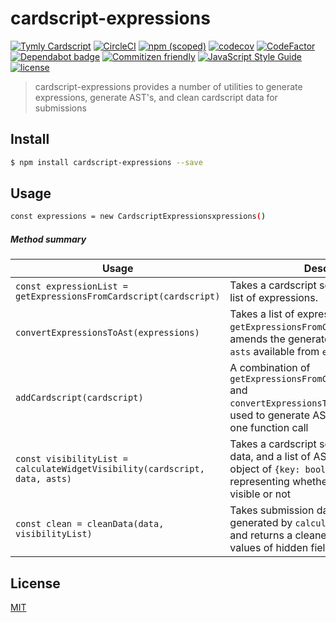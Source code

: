 # cardscript-expressions

[![Tymly Cardscript](https://img.shields.io/badge/tymly-cardscript-blue.svg)](https://tymly.io/)
[![CircleCI](https://circleci.com/gh/wmfs/cardscript-expressions.svg?style=svg)](https://circleci.com/gh/wmfs/cardscript-expressions)
[![npm (scoped)](https://img.shields.io/npm/v/@wmfs/cardscript-expressions.svg)](https://www.npmjs.com/package/@wmfs/cardscript-expressions) 
[![codecov](https://codecov.io/gh/wmfs/cardscript-expressions/branch/master/graph/badge.svg)](https://codecov.io/gh/wmfs/cardscript-expressions) 
[![CodeFactor](https://www.codefactor.io/repository/github/wmfs/cardscript-expressions/badge)](https://www.codefactor.io/repository/github/wmfs/cardscript-expressions) 
[![Dependabot badge](https://img.shields.io/badge/Dependabot-active-brightgreen.svg)](https://dependabot.com/) 
[![Commitizen friendly](https://img.shields.io/badge/commitizen-friendly-brightgreen.svg)](http://commitizen.github.io/cz-cli/) 
[![JavaScript Style Guide](https://img.shields.io/badge/code_style-standard-brightgreen.svg)](https://standardjs.com) 
[![license](https://img.shields.io/github/license/mashape/apistatus.svg)](https://github.com/wmfs/tymly/blob/master/packages/concrete-paths/LICENSE)

> cardscript-expressions provides a number of utilities to generate expressions, generate AST's, and clean cardscript data for submissions

## <a name="install"></a>Install
```bash
$ npm install cardscript-expressions --save
```

## <a name="usage"></a>Usage
```bash
const expressions = new CardscriptExpressionsxpressions()
```

##### Method summary

| Usage      | Description |
| -----------      | ----------- |
| `const expressionList = getExpressionsFromCardscript(cardscript)` | Takes a cardscript schema and extracts a list of expressions. |
| `convertExpressionsToAst(expressions)`| Takes a list of expressions generated by `getExpressionsFromCardscript()` and amends the generated AST's to an object `asts` available from `expressions.asts` |
| `addCardscript(cardscript)` | A combination of `getExpressionsFromCardscript(cardscript)` and `convertExpressionsToAst(expressions)`, used to generate AST's from cardscript in one function call |
| `const visibilityList = calculateWidgetVisibility(cardscript, data, asts)` | Takes a cardscript schema, submission data, and a list of AST's to generate an object of `{key: boolean}` values representing whether a widget should be visible or not |
| `const clean = cleanData(data, visibilityList)`| Takes submission data and a visibility list generated by `calculateWidgetVisibility` and returns a cleaned data object with values of hidden fields removed |


## <a name="license"></a>License
[MIT](https://github.com/wmfs/cardscript/blob/master/LICENSE)
